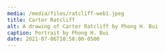 ```yaml
---
media: /media/files/ratcliff-web1.jpeg
title: Carter Ratcliff
alt: A drawing of Carter Ratcliff by Phong H. Bui
caption: Portrait by Phong H. Bui
date: 2021-07-06T10:58:00-0500
---
```

